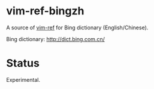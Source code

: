 vim-ref-bingzh
==============

A source of [vim-ref][vim-ref] for Bing dictionary (English/Chinese).

Bing dictionary:
http://dict.bing.com.cn/


Status
======

Experimental.


[vim-ref]: https://github.com/thinca/vim-ref
